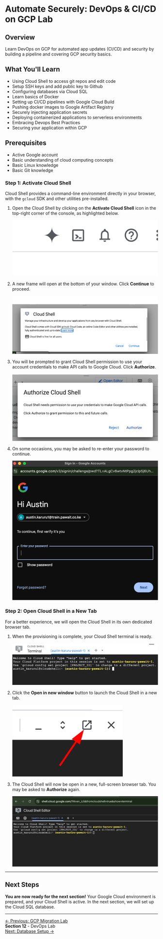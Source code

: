 #  Automate Securely: DevOps & CI/CD on GCP Lab
## Overview
Learn DevOps on GCP for automated app updates (CI/CD) and security by building a pipeline and covering GCP security basics.

## What You'll Learn

- Using Cloud Shell to access git repos and edit code
- Setup SSH keys and add public key to Github
- Configuring databases via Cloud SQL
- Learn basics of Docker
- Setting up CI/CD pipelines with Google Cloud Build
- Pushing docker images to Google Artifact Registry
- Securely injecting application secrets
- Deploying containerized applications to serverless environments
- Embracing Devops Best Practices
- Securing your application within GCP

## Prerequisites

- Active Google account
- Basic understanding of cloud computing concepts
- Basic Linux knowledge
- Basic Git knowledge

### Step 1: Activate Cloud Shell
Cloud Shell provides a command-line environment directly in your browser, with the `gcloud` SDK and other utilities pre-installed.

1.  Open the Cloud Shell by clicking on the **Activate Cloud Shell** icon in the top-right corner of the console, as highlighted below.

    ![Activate Cloud Shell Icon](assets/images/cloudshell.png)

2.  A new frame will open at the bottom of your window. Click **Continue** to proceed.

    ![Click Continue for Cloud Shell](assets/images/cloud_shell_continue.png)

3.  You will be prompted to grant Cloud Shell permission to use your account credentials to make API calls to Google Cloud. Click **Authorize**.

    ![Authorize Cloud Shell](assets/images/cloud_shell_authorize.png)

4.  On some occasions, you may be asked to re-enter your password to continue.

    ![Re-authenticate for Cloud Shell](assets/images/gcp_reauth_password.png)

### Step 2: Open Cloud Shell in a New Tab

For a better experience, we will open the Cloud Shell in its own dedicated browser tab.

1.  When the provisioning is complete, your Cloud Shell terminal is ready.

    ![Cloud Shell Terminal Ready](assets/images/cloud_shell_terminal_ready.png)

2.  Click the **Open in new window** button to launch the Cloud Shell in a new tab.

    ![Open in New Window](assets/images/cloud_shell_open_in_new_window.png)

3.  The Cloud Shell will now be open in a new, full-screen browser tab. You may be asked to **Authorize** again.

    ![Cloud Shell in New Tab](assets/images/cloud_shell_new_tab.png)

---

## Next Steps

**You are now ready for the next section!** Your Google Cloud environment is prepared, and your Cloud Shell is active. In the next section, we will set up the Cloud SQL database.

---
<div class="page-nav">
  <div class="nav-item">
    <a href="../migration-dns-update/" class="btn-secondary">← Previous: GCP Migration Lab</a>
  </div>
  <div class="nav-item">
    <span><strong>Section 12</strong> -  DevOps Lab </span>
  </div>
  <div class="nav-item">
    <a href="../setup-cloud-sql" class="btn-primary">Next: Database Setup →</a>
  </div>
</div>